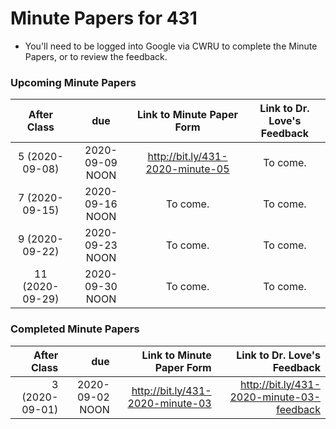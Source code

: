 # Minute Papers for 431

- You'll need to be logged into Google via CWRU to complete the Minute Papers, or to review the feedback.

### Upcoming Minute Papers

After Class | due | Link to Minute Paper Form | Link to Dr. Love's Feedback
:----------: | :------: | :--------: | :----------:
5 (2020-09-08) | 2020-09-09 NOON | http://bit.ly/431-2020-minute-05 | To come.
7 (2020-09-15) | 2020-09-16 NOON | To come. | To come.
9 (2020-09-22) | 2020-09-23 NOON | To come. | To come.
11 (2020-09-29) | 2020-09-30 NOON | To come. | To come.

### Completed Minute Papers

After Class | due | Link to Minute Paper Form | Link to Dr. Love's Feedback
----------: | ------: | --------: | ----------:
3 (2020-09-01) | 2020-09-02 NOON | http://bit.ly/431-2020-minute-03 | http://bit.ly/431-2020-minute-03-feedback

